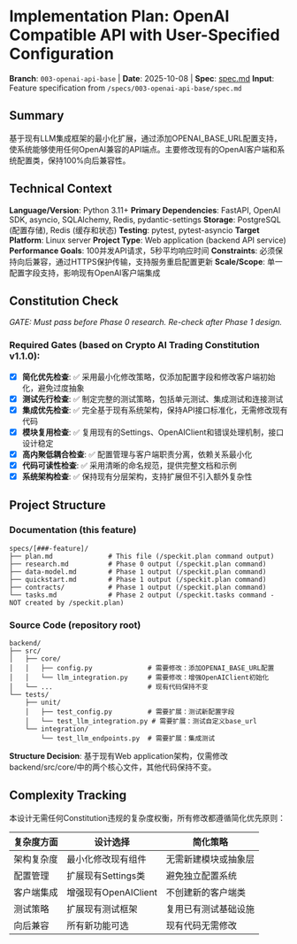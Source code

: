 # Implementation Plan: OpenAI Compatible API with User-Specified Configuration

**Branch**: `003-openai-api-base` | **Date**: 2025-10-08 | **Spec**: [spec.md](./spec.md)
**Input**: Feature specification from `/specs/003-openai-api-base/spec.md`

## Summary

基于现有LLM集成框架的最小化扩展，通过添加OPENAI_BASE_URL配置支持，使系统能够使用任何OpenAI兼容的API端点。主要修改现有的OpenAI客户端和系统配置类，保持100%向后兼容性。

## Technical Context

**Language/Version**: Python 3.11+
**Primary Dependencies**: FastAPI, OpenAI SDK, asyncio, SQLAlchemy, Redis, pydantic-settings
**Storage**: PostgreSQL (配置存储), Redis (缓存和状态)
**Testing**: pytest, pytest-asyncio
**Target Platform**: Linux server
**Project Type**: Web application (backend API service)
**Performance Goals**: 100并发API请求，5秒平均响应时间
**Constraints**: 必须保持向后兼容，通过HTTPS保护传输，支持服务重启配置更新
**Scale/Scope**: 单一配置字段支持，影响现有OpenAI客户端集成

## Constitution Check

*GATE: Must pass before Phase 0 research. Re-check after Phase 1 design.*

### Required Gates (based on Crypto AI Trading Constitution v1.1.0):

- [x] **简化优先检查**: ✅ 采用最小化修改策略，仅添加配置字段和修改客户端初始化，避免过度抽象
- [x] **测试先行检查**: ✅ 制定完整的测试策略，包括单元测试、集成测试和连接测试
- [x] **集成优先检查**: ✅ 完全基于现有系统架构，保持API接口标准化，无需修改现有代码
- [x] **模块复用检查**: ✅ 复用现有的Settings、OpenAIClient和错误处理机制，接口设计稳定
- [x] **高内聚低耦合检查**: ✅ 配置管理与客户端职责分离，依赖关系最小化
- [x] **代码可读性检查**: ✅ 采用清晰的命名规范，提供完整文档和示例
- [x] **系统架构检查**: ✅ 保持现有分层架构，支持扩展但不引入额外复杂性

## Project Structure

### Documentation (this feature)

```
specs/[###-feature]/
├── plan.md              # This file (/speckit.plan command output)
├── research.md          # Phase 0 output (/speckit.plan command)
├── data-model.md        # Phase 1 output (/speckit.plan command)
├── quickstart.md        # Phase 1 output (/speckit.plan command)
├── contracts/           # Phase 1 output (/speckit.plan command)
└── tasks.md             # Phase 2 output (/speckit.tasks command - NOT created by /speckit.plan)
```

### Source Code (repository root)

```
backend/
├── src/
│   ├── core/
│   │   ├── config.py              # 需要修改：添加OPENAI_BASE_URL配置
│   │   └── llm_integration.py     # 需要修改：增强OpenAIClient初始化
│   └── ...                        # 现有代码保持不变
└── tests/
    ├── unit/
    │   ├── test_config.py         # 需要扩展：测试新配置字段
    │   └── test_llm_integration.py # 需要扩展：测试自定义base_url
    └── integration/
        └── test_llm_endpoints.py  # 需要扩展：集成测试
```

**Structure Decision**: 基于现有Web application架构，仅需修改backend/src/core/中的两个核心文件，其他代码保持不变。

## Complexity Tracking

本设计无需任何Constitution违规的复杂度权衡，所有修改都遵循简化优先原则：

| 复杂度方面 | 设计选择 | 简化策略 |
|-----------|----------|----------|
| 架构复杂度 | 最小化修改现有组件 | 无需新建模块或抽象层 |
| 配置管理 | 扩展现有Settings类 | 避免独立配置系统 |
| 客户端集成 | 增强现有OpenAIClient | 不创建新的客户端类 |
| 测试策略 | 扩展现有测试框架 | 复用已有测试基础设施 |
| 向后兼容 | 所有新功能可选 | 现有代码无需修改 |
